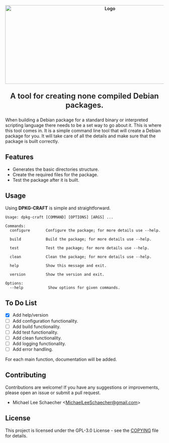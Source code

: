 <div
  align="center"
  style="font-weight: 600;">
  <image
    src="./images/logo.png"
    alt="Logo"
    width="650"
    height="250">
  <P
    style="font-size: 24px;"
  >
    A tool for creating none compiled Debian packages.
  </P>
</div>

When building a Debian package for a standard binary or interpreted scripting language there needs to be a set way to go about it. This is where this tool comes in. It is a simple command line tool that will create a Debian package for you. It will take care of all the details and make sure that the package is built correctly.

## Features

- Generates the basic directories structure.
- Create the required files for the package.
- Test the package after it is built.

## Usage

Using **DPKG-CRAFT** is simple and straightforward.

```console
Usage: dpkg-craft [COMMAND] [OPTIONS] [ARGS] ...

Commands:
  configure       Configure the package; for more details use --help.

  build           Build the package; for more details use --help.

  test            Test the package; for more details use --help.

  clean           Clean the package; for more details use --help.

  help            Show this message and exit.

  version         Show the version and exit.

Options:
  --help           Show options for given commands.

```

## To Do List

- [x] Add help/version
- [ ] Add configuration functionality.
- [ ] Add build functionality.
- [ ] Add test functionality.
- [ ] Add clean functionality.
- [ ] Add logging functionality.
- [ ] Add error handling.

For each main function, documentation will be added.

## Contributing

Contributions are welcome! If you have any suggestions or improvements, please open an issue or submit a pull request.

- Michael Lee Schaecher \<MichaelLeeSchaecher@gmail.com\>

## License

This project is licensed under the GPL-3.0 License - see the [COPYING](COPYING) file for details.
